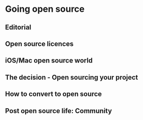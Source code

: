 # Going open source

## Editorial

## Open source licences

## iOS/Mac open source world

## The decision - Open sourcing your project

## How to convert to open source

## Post open source life: Community

